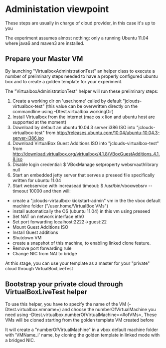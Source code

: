# Administation viewpoint

These steps are usually in charge of cloud provider, in this case it's up to you

The experiment assumes almost nothing: only a running Ubuntu 11.04 where java6 and maven3 are installed.

## Prepare your Master VM
By launching "VirtualboxAdministrationTest" an helper class to execute a number of preliminary steps needed to have a properly configured ubuntu box
and to create a golden template for your experiment.

The "VirtualboxAdministrationTest" helper will run these preliminary steps:

1.  Create a working dir on 'user.home' called by default "jclouds-virtualbox-test" 
(this value can be overwritten directly on the commandline using -Dtest.virtualbox.workingDir)
2.  Install Virtualbox from the internet (mac os x lion and ubuntu host are supported at the moment) 
3.  Download by default an ubuntu 10.04.3 server i386 ISO into "jclouds-virtualbox-test" from http://releases.ubuntu.com/10.04/ubuntu-10.04.3-server-i386.iso
4.  Download VirtualBox Guest Additions ISO into "jclouds-virtualbox-test" from http://download.virtualbox.org/virtualbox/4.1.8/VBoxGuestAdditions_4.1.8.iso
5.  Disable login credential: $ VBoxManage setproperty websrvauthlibrary null
6.  Start an embedded jetty server that serves a preseed file specifically written for ubuntu 11.04
7.  Start webservice with increasead timeout: $ /usr/bin/vboxwebsrv --timeout 10000 and then will:
-   create a "jclouds-virtaulbox-kickstart-admin" vm in the the vbox default machine folder ("/user.home/VirtualBox VMs")
-   install automatically the OS (ubuntu 11.04) in this vm using preseed  
-   Set NAT on network interface eth0 
-   Set port forwarding localhost:2222->guest:22 
-   Mount Guest Additions ISO 
-   Install Guest additions 
-   Shutdown VM 
- 	create a snapshot of this machine, to enabling linked clone feature. 
-   Remove port forwarding rule
-   Change NIC from NAt to bridge 
	
At this stage, you can use your template as a master for your "private" cloud through VirtualBoxLiveTest

## Bootstrap your private cloud through VirtualBoxLiveTest helper
To use this helper, you have to specify the name of the VM (-Dtest.virtualbox.vmname=<VM-NAME>)
and choose the numberOfVirtualMachine you need using -Dtest.virtualbox.numberOfVirtualMachine=<#ofVMs>,
These VMs will be cloned starting from the golden template VM created before

It will create a "numberOfVirtualMachine" in a vbox default machine folder with 'VMName_i' name, by cloning the golden template in linked mode with a bridged NIC.
